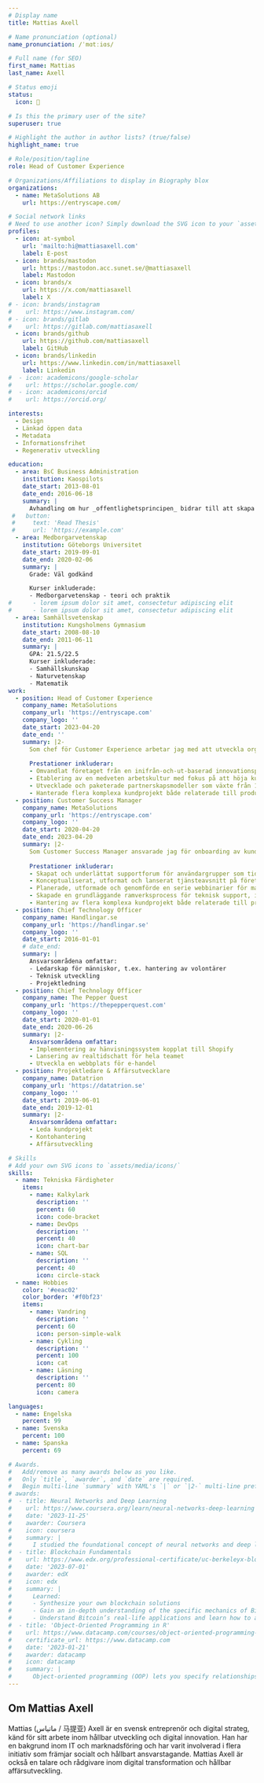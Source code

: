 ```yaml
---
# Display name
title: Mattias Axell

# Name pronunciation (optional)
name_pronunciation: /ˈmɑtːiɑs/

# Full name (for SEO)
first_name: Mattias
last_name: Axell

# Status emoji
status:
  icon: 🍵

# Is this the primary user of the site?
superuser: true

# Highlight the author in author lists? (true/false)
highlight_name: true

# Role/position/tagline
role: Head of Customer Experience

# Organizations/Affiliations to display in Biography blox
organizations:
  - name: MetaSolutions AB
    url: https://entryscape.com/

# Social network links
# Need to use another icon? Simply download the SVG icon to your `assets/media/icons/` folder.
profiles:
  - icon: at-symbol
    url: 'mailto:hi@mattiasaxell.com'
    label: E-post
  - icon: brands/mastodon
    url: https://mastodon.acc.sunet.se/@mattiasaxell
    label: Mastodon
  - icon: brands/x
    url: https://x.com/mattiasaxell
    label: X
# - icon: brands/instagram
#    url: https://www.instagram.com/
# - icon: brands/gitlab
#    url: https://gitlab.com/mattiasaxell
  - icon: brands/github
    url: https://github.com/mattiasaxell
    label: GitHub
  - icon: brands/linkedin
    url: https://www.linkedin.com/in/mattiasaxell
    label: Linkedin
#  - icon: academicons/google-scholar
#    url: https://scholar.google.com/
#  - icon: academicons/orcid
#    url: https://orcid.org/

interests:
  - Design
  - Länkad öppen data
  - Metadata
  - Informationsfrihet
  - Regenerativ utveckling

education:
  - area: BsC Business Administration
    institution: Kaospilots
    date_start: 2013-08-01
    date_end: 2016-06-18
    summary: |
      Avhandling om hur _offentlighetsprincipen_ bidrar till att skapa värde när den är lättillgänglig som en medborgerlig rättighet och lätt att använda digitalt. Handleddes av [MsC Pete Sims](https://www.kaospilot.dk/obituary-for-pete-sims/). Presenterade projektet vid 3 konferenser där bidragen och projektet diskuterades i konferenspaneler.
 #   button:
 #     text: 'Read Thesis'
 #     url: 'https://example.com'
  - area: Medborgarvetenskap
    institution: Göteborgs Universitet
    date_start: 2019-09-01
    date_end: 2020-02-06
    summary: |
      Grade: Väl godkänd

      Kurser inkluderade:
      - Medborgarvetenskap - teori och praktik
#      - lorem ipsum dolor sit amet, consectetur adipiscing elit
#      - lorem ipsum dolor sit amet, consectetur adipiscing elit
  - area: Samhällsvetenskap
    institution: Kungsholmens Gymnasium
    date_start: 2008-08-10
    date_end: 2011-06-11
    summary: |
      GPA: 21.5/22.5
      Kurser inkluderade:
      - Samhällskunskap
      - Naturvetenskap
      - Matematik
work:
  - position: Head of Customer Experience
    company_name: MetaSolutions
    company_url: 'https://entryscape.com'
    company_logo: ''
    date_start: 2023-04-20
    date_end: ''
    summary: |2-
      Som chef för Customer Experience arbetar jag med att utveckla organisationen för att kontinuerligt förbättra kundupplevelsen, från varumärkesmedvetenhet, marknadsföring och försäljning hela vägen till MetaSolutions huvudsakliga utvecklingsprojekt EntryScape, open source-programvaran för data- och informationshantering.
      
      Prestationer inkluderar:
      - Omvandlat företaget från en inifrån-och-ut-baserad innovationsprocess till att kombinera nischkompetens med prospektering av kunder och befintliga kunders behov för att stödja nyförsäljning och merförsäljning.
      - Etablering av en medveten arbetskultur med fokus på att höja kundnöjdhetsmätningen där kunderna blev ambassadörer på marknadsföringswebbplatsmaterial och webinar medvärdar som utbildade och marknadsförde till prospekterande kunder.
      - Utvecklade och paketerade partnerskapsmodeller som växte från 1 till 10 partners.
      - Hanterade flera komplexa kundprojekt både relaterade till produkt och konsultation.
  - position: Customer Success Manager
    company_name: MetaSolutions
    company_url: 'https://entryscape.com'
    company_logo: ''
    date_start: 2020-04-20
    date_end: 2023-04-20
    summary: |2-
      Som Customer Success Manager ansvarade jag för onboarding av kunder och för att säkerställa hög kundnöjdhet. Ansvarig för kontinuerlig support och för att bygga nya relationer med potentiella kunder. Arbetade med att förbättra de olika sätten för kundsupport och kundupplevelse med både kundfokuserade verktyg och marknadsföringsverktyg.
      
      Prestationer inkluderar:
      - Skapat och underlättat supportforum för användargrupper som tidigare var obefintliga. Etablerade FAQ-avsnitt som täcker majoriteten av supportfrågorna.
      - Konceptualiserat, utformat och lanserat tjänsteavsnitt på företagets webbplats som möter efterfrågan från kundbasen.
      - Planerade, utformade och genomförde en serie webbinarier för marknadsföring av produkter och tjänster med öppen källkod.
      - Skapade en grundläggande ramverksprocess för teknisk support, inklusive användning av forum för användarsupport, helpdesk för teknisk support och användardokumentation.
      - Hantering av flera komplexa kundprojekt både relaterade till produkt och konsultation.
  - position: Chief Technology Officer
    company_name: Handlingar.se
    company_url: 'https://handlingar.se'
    company_logo: ''
    date_start: 2016-01-01
    # date_end: 
    summary: |
      Ansvarsområdena omfattar:
      - Ledarskap för människor, t.ex. hantering av volontärer
      - Teknisk utveckling
      - Projektledning
  - position: Chief Technology Officer
    company_name: The Pepper Quest
    company_url: 'https://thepepperquest.com'
    company_logo: ''
    date_start: 2020-01-01
    date_end: 2020-06-26
    summary: |2-
      Ansvarsområdena omfattar:
      - Implementering av hänvisningssystem kopplat till Shopify
      - Lansering av realtidschatt för hela teamet
      - Utveckla en webbplats för e-handel
  - position: Projektledare & Affärsutvecklare
    company_name: Datatrion
    company_url: 'https://datatrion.se'
    company_logo: ''
    date_start: 2019-06-01
    date_end: 2019-12-01
    summary: |2-
      Ansvarsområdena omfattar:
      - Leda kundprojekt
      - Kontohantering
      - Affärsutveckling

# Skills
# Add your own SVG icons to `assets/media/icons/`
skills:
  - name: Tekniska Färdigheter
    items:
      - name: Kalkylark
        description: ''
        percent: 60
        icon: code-bracket
      - name: DevOps
        description: ''
        percent: 40
        icon: chart-bar
      - name: SQL
        description: ''
        percent: 40
        icon: circle-stack
  - name: Hobbies
    color: '#eeac02'
    color_border: '#f0bf23'
    items:
      - name: Vandring
        description: ''
        percent: 60
        icon: person-simple-walk
      - name: Cykling
        description: ''
        percent: 100
        icon: cat
      - name: Läsning
        description: ''
        percent: 80
        icon: camera

languages:
  - name: Engelska
    percent: 99
  - name: Svenska
    percent: 100
  - name: Spanska
    percent: 69

# Awards.
#   Add/remove as many awards below as you like.
#   Only `title`, `awarder`, and `date` are required.
#   Begin multi-line `summary` with YAML's `|` or `|2-` multi-line prefix and indent 2 spaces below.
# awards:
#  - title: Neural Networks and Deep Learning
#    url: https://www.coursera.org/learn/neural-networks-deep-learning
#    date: '2023-11-25'
#    awarder: Coursera
#    icon: coursera
#    summary: |
#      I studied the foundational concept of neural networks and deep learning. By the end, I was familiar with the significant technological trends driving the rise of deep learning; build, train, and apply fully connected deep neural networks; implement efficient (vectorized) neural networks; identify key parameters in a neural network’s architecture; and apply deep learning to your own applications.
#  - title: Blockchain Fundamentals
#    url: https://www.edx.org/professional-certificate/uc-berkeleyx-blockchain-fundamentals
#    date: '2023-07-01'
#    awarder: edX
#    icon: edx
#    summary: |
#      Learned:
#      - Synthesize your own blockchain solutions
#      - Gain an in-depth understanding of the specific mechanics of Bitcoin
#      - Understand Bitcoin’s real-life applications and learn how to attack and destroy Bitcoin, Ethereum, smart contracts and Dapps, and alternatives to Bitcoin’s Proof-of-Work consensus algorithm
#  - title: 'Object-Oriented Programming in R'
#    url: https://www.datacamp.com/courses/object-oriented-programming-with-s3-and-r6-in-r
#    certificate_url: https://www.datacamp.com
#    date: '2023-01-21'
#    awarder: datacamp
#    icon: datacamp
#    summary: |
#      Object-oriented programming (OOP) lets you specify relationships between functions and the objects that they can act on, helping you manage complexity in your code. This is an intermediate level course, providing an introduction to OOP, using the S3 and R6 systems. S3 is a great day-to-day R programming tool that simplifies some of the functions that you write. R6 is especially useful for industry-specific analyses, working with web APIs, and building GUIs.
---
```


## Om Mattias Axell

Mattias (ماتياس / 马提亚) Axell är en svensk entreprenör och digital strateg, känd för sitt arbete inom hållbar utveckling och digital innovation. Han har en bakgrund inom IT och marknadsföring och har varit involverad i flera initiativ som främjar socialt och hållbart ansvarstagande. Mattias Axell är också en talare och rådgivare inom digital transformation och hållbar affärsutveckling.